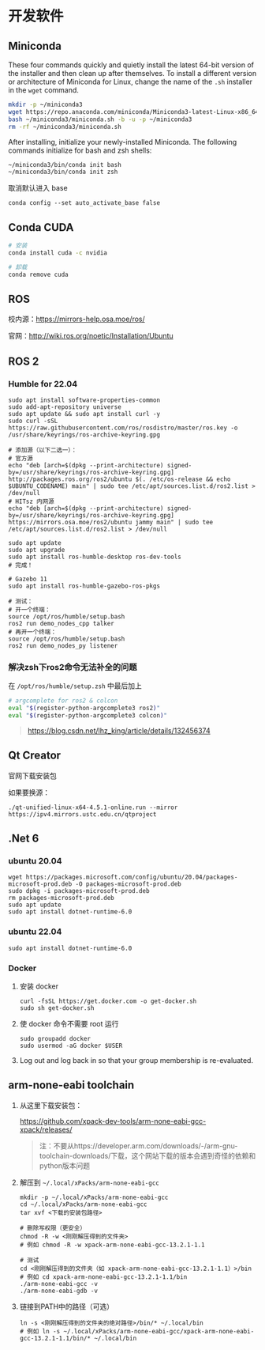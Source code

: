 # 开发软件

## Miniconda

These four commands quickly and quietly install the latest 64-bit version of the installer and then clean up after themselves. To install a different version or architecture of Miniconda for Linux, change the name of the `.sh` installer in the `wget` command.

```bash
mkdir -p ~/miniconda3
wget https://repo.anaconda.com/miniconda/Miniconda3-latest-Linux-x86_64.sh -O ~/miniconda3/miniconda.sh
bash ~/miniconda3/miniconda.sh -b -u -p ~/miniconda3
rm -rf ~/miniconda3/miniconda.sh
```

After installing, initialize your newly-installed Miniconda. The following commands initialize for bash and zsh shells:

```bash
~/miniconda3/bin/conda init bash
~/miniconda3/bin/conda init zsh
```

取消默认进入 base

```shell
conda config --set auto_activate_base false
```

## Conda CUDA

```sh
# 安装
conda install cuda -c nvidia

# 卸载
conda remove cuda
```

## ROS

校内源：https://mirrors-help.osa.moe/ros/

官网：http://wiki.ros.org/noetic/Installation/Ubuntu

## ROS 2

### Humble for 22.04

```shell
sudo apt install software-properties-common
sudo add-apt-repository universe
sudo apt update && sudo apt install curl -y
sudo curl -sSL https://raw.githubusercontent.com/ros/rosdistro/master/ros.key -o /usr/share/keyrings/ros-archive-keyring.gpg

# 添加源（以下二选一）：
# 官方源
echo "deb [arch=$(dpkg --print-architecture) signed-by=/usr/share/keyrings/ros-archive-keyring.gpg] http://packages.ros.org/ros2/ubuntu $(. /etc/os-release && echo $UBUNTU_CODENAME) main" | sudo tee /etc/apt/sources.list.d/ros2.list > /dev/null
# HITsz 内网源
echo "deb [arch=$(dpkg --print-architecture) signed-by=/usr/share/keyrings/ros-archive-keyring.gpg] https://mirrors.osa.moe/ros2/ubuntu jammy main" | sudo tee /etc/apt/sources.list.d/ros2.list > /dev/null

sudo apt update
sudo apt upgrade
sudo apt install ros-humble-desktop ros-dev-tools
# 完成！

# Gazebo 11
sudo apt install ros-humble-gazebo-ros-pkgs

# 测试：
# 开一个终端：
source /opt/ros/humble/setup.bash
ros2 run demo_nodes_cpp talker
# 再开一个终端：
source /opt/ros/humble/setup.bash
ros2 run demo_nodes_py listener
```

### 解决zsh下ros2命令无法补全的问题

在 `/opt/ros/humble/setup.zsh` 中最后加上

```sh
# argcomplete for ros2 & colcon
eval "$(register-python-argcomplete3 ros2)"
eval "$(register-python-argcomplete3 colcon)"
```

> https://blog.csdn.net/lhz_king/article/details/132456374

## Qt Creator

官网下载安装包

如果要换源：

```
./qt-unified-linux-x64-4.5.1-online.run --mirror https://ipv4.mirrors.ustc.edu.cn/qtproject
```

## .Net 6

### ubuntu 20.04

```shell
wget https://packages.microsoft.com/config/ubuntu/20.04/packages-microsoft-prod.deb -O packages-microsoft-prod.deb
sudo dpkg -i packages-microsoft-prod.deb
rm packages-microsoft-prod.deb
sudo apt update
sudo apt install dotnet-runtime-6.0
```

### ubuntu 22.04

```shell
sudo apt install dotnet-runtime-6.0
```

### Docker

1. 安装 docker

   ```shell
   curl -fsSL https://get.docker.com -o get-docker.sh
   sudo sh get-docker.sh
   ```

2. 使 docker 命令不需要 root 运行

   ```shell
   sudo groupadd docker
   sudo usermod -aG docker $USER
   ```

3. Log out and log back in so that your group membership is re-evaluated.

## arm-none-eabi toolchain

1. 从这里下载安装包：

   https://github.com/xpack-dev-tools/arm-none-eabi-gcc-xpack/releases/

   > 注：不要从https://developer.arm.com/downloads/-/arm-gnu-toolchain-downloads/下载，这个网站下载的版本会遇到奇怪的依赖和python版本问题

2. 解压到 `~/.local/xPacks/arm-none-eabi-gcc`

   ```shell
   mkdir -p ~/.local/xPacks/arm-none-eabi-gcc
   cd ~/.local/xPacks/arm-none-eabi-gcc
   tar xvf <下载的安装包路径>
   
   # 删除写权限（更安全）
   chmod -R -w <刚刚解压得到的文件夹>
   # 例如 chmod -R -w xpack-arm-none-eabi-gcc-13.2.1-1.1
   
   # 测试
   cd <刚刚解压得到的文件夹（如 xpack-arm-none-eabi-gcc-13.2.1-1.1）>/bin
   # 例如 cd xpack-arm-none-eabi-gcc-13.2.1-1.1/bin
   ./arm-none-eabi-gcc -v
   ./arm-none-eabi-gdb -v
   ```

3. 链接到PATH中的路径（可选）

   ```shell
   ln -s <刚刚解压得到的文件夹的绝对路径>/bin/* ~/.local/bin
   # 例如 ln -s ~/.local/xPacks/arm-none-eabi-gcc/xpack-arm-none-eabi-gcc-13.2.1-1.1/bin/* ~/.local/bin
   ```
